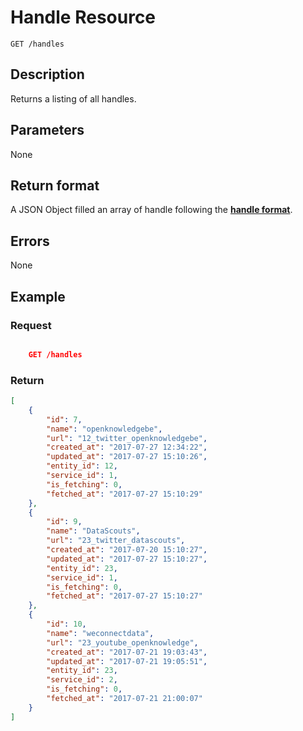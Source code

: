 # Handle Resource

    GET /handles

## Description

Returns a listing of all handles.

## Parameters

None

## Return format

A JSON Object filled an array of handle following the **[handle format][]**.

## Errors

None

## Example

### **Request**

``` json

    GET /handles
```

### **Return**

``` json
[
    {
        "id": 7,
        "name": "openknowledgebe",
        "url": "12_twitter_openknowledgebe",
        "created_at": "2017-07-27 12:34:22",
        "updated_at": "2017-07-27 15:10:26",
        "entity_id": 12,
        "service_id": 1,
        "is_fetching": 0,
        "fetched_at": "2017-07-27 15:10:29"
    },
    {
        "id": 9,
        "name": "DataScouts",
        "url": "23_twitter_datascouts",
        "created_at": "2017-07-20 15:10:27",
        "updated_at": "2017-07-27 15:10:27",
        "entity_id": 23,
        "service_id": 1,
        "is_fetching": 0,
        "fetched_at": "2017-07-27 15:10:27"
    },
    {
        "id": 10,
        "name": "weconnectdata",
        "url": "23_youtube_openknowledge",
        "created_at": "2017-07-21 19:03:43",
        "updated_at": "2017-07-21 19:05:51",
        "entity_id": 23,
        "service_id": 2,
        "is_fetching": 0,
        "fetched_at": "2017-07-21 21:00:07"
    }
]
```

[handle format]: ../../formats.md#handle-format
